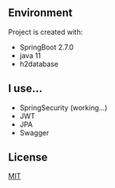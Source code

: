 ## Environment
Project is created with:
* SpringBoot 2.7.0
* java 11
* h2database

## I use...
* SpringSecurity (working...)
* JWT
* JPA
* Swagger

## License
[MIT](https://choosealicense.com/licenses/mit/)
